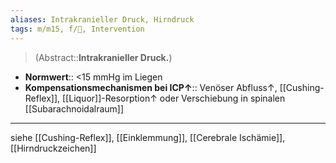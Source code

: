 ```yaml
---
aliases: Intrakranieller Druck, Hirndruck
tags: m/m15, f/🧠, Intervention
---
```

> (Abstract::**Intrakranieller Druck.**)
- **Normwert**:: <15 mmHg im Liegen
- **Kompensationsmechanismen bei ICP↑**:: Venöser Abfluss↑, [[Cushing-Reflex]], [[Liquor]]-Resorption↑ oder Verschiebung in spinalen [[Subarachnoidalraum]]
---
siehe [[Cushing-Reflex]], [[Einklemmung]], [[Cerebrale Ischämie]], [[Hirndruckzeichen]]